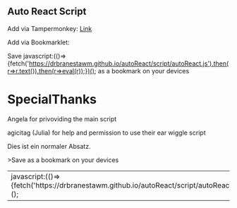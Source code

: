 ## Auto React Script
Add via Tampermonkey: [Link](./script/autoReactLoader.user.js)

Add via Bookmarklet:

Save javascript:(()=>{fetch('https://drbranestawm.github.io/autoReact/script/autoReact.js').then(r=>r.text()).then(r=>eval(r));})(); as a bookmark on your devices


# SpecialThanks

Angela for privoviding the main script

agicitag (Julia) for help and permission to use their ear wiggle script

Dies ist ein normaler Absatz.

<table>
    <tr>
   >Save <td>javascript:(()=>{fetch('https://drbranestawm.github.io/autoReact/script/autoReact.js').then(r=>r.text()).then(r=>eval(r));})();</td> as a bookmark on your devices
    </tr>
</table>

